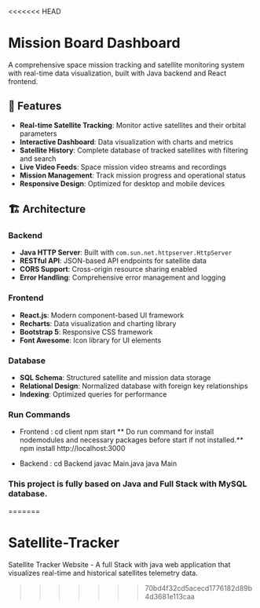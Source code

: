 <<<<<<< HEAD
# Mission Board Dashboard

A comprehensive space mission tracking and satellite monitoring system with real-time data visualization, built with Java backend and React frontend.

## 🚀 Features

- **Real-time Satellite Tracking**: Monitor active satellites and their orbital parameters
- **Interactive Dashboard**: Data visualization with charts and metrics
- **Satellite History**: Complete database of tracked satellites with filtering and search
- **Live Video Feeds**: Space mission video streams and recordings
- **Mission Management**: Track mission progress and operational status
- **Responsive Design**: Optimized for desktop and mobile devices

## 🏗️ Architecture

### Backend
- **Java HTTP Server**: Built with `com.sun.net.httpserver.HttpServer`
- **RESTful API**: JSON-based API endpoints for satellite data
- **CORS Support**: Cross-origin resource sharing enabled
- **Error Handling**: Comprehensive error management and logging

### Frontend
- **React.js**: Modern component-based UI framework
- **Recharts**: Data visualization and charting library
- **Bootstrap 5**: Responsive CSS framework
- **Font Awesome**: Icon library for UI elements

### Database
- **SQL Schema**: Structured satellite and mission data storage
- **Relational Design**: Normalized database with foreign key relationships
- **Indexing**: Optimized queries for performance


### Run Commands
- Frontend : cd client
             npm start
             ** Do run command for install nodemodules and necessary packages before start if not installed.**
             npm install
             http://localhost:3000

- Backend : cd Backend
            javac Main.java
            java Main

### This project is fully based on Java and Full Stack with MySQL database.



=======
# Satellite-Tracker
Satellite Tracker Website - A full Stack with java web application that visualizes real-time and historical satellites telemetry data.
>>>>>>> 70bd4f32cd5acecd1776182d89b4d3681e113caa
